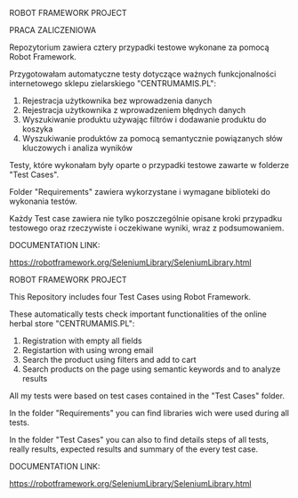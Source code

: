 ROBOT FRAMEWORK PROJECT

PRACA ZALICZENIOWA 

Repozytorium zawiera cztery przypadki testowe wykonane za pomocą Robot Framework. 

Przygotowałam automatyczne testy dotyczące ważnych funkcjonalności internetowego sklepu zielarskiego "CENTRUMAMIS.PL":

1. Rejestracja użytkownika bez wprowadzenia danych
2. Rejestracja użytkownika z wprowadzeniem błędnych danych
3. Wyszukiwanie produktu używając filtrów i dodawanie produktu do koszyka
4. Wyszukiwanie produktów za pomocą semantycznie powiązanych słów kluczowych i analiza wyników

Testy, które wykonałam były oparte o przypadki testowe zawarte w folderze "Test Cases".

Folder "Requirements" zawiera wykorzystane i wymagane biblioteki do wykonania testów.

Każdy Test case zawiera nie tylko poszczególnie opisane kroki przypadku testowego oraz rzeczywiste i oczekiwane wyniki, wraz z podsumowaniem.

DOCUMENTATION LINK:

https://robotframework.org/SeleniumLibrary/SeleniumLibrary.html


ROBOT FRAMEWORK PROJECT

This Repository includes four Test Cases using Robot Framework. 

These automatically tests check important functionalities of the online herbal store "CENTRUMAMIS.PL":

1. Registration with empty all fields
2. Registartion with using wrong email
3. Search the product using filters and add to cart
4. Search products on the page using semantic keywords and to analyze results

All my tests were based on test cases contained in the "Test Cases" folder.

In the folder "Requirements" you can find libraries wich were used during all tests.

In the folder "Test Cases" you can also to find details steps of all tests, really results, expected results and summary of the every test case.

DOCUMENTATION LINK:

https://robotframework.org/SeleniumLibrary/SeleniumLibrary.html
